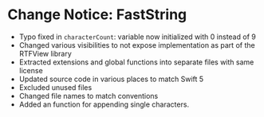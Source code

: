 # Change Notice: FastString

- Typo fixed in `characterCount`: variable now initialized with 0 instead of 9
- Changed various visibilities to not expose implementation as part of the RTFView library
- Extracted extensions and global functions into separate files with same license
- Updated source code in various places to match Swift 5
- Excluded unused files
- Changed file names to match conventions
- Added an function for appending single characters.
